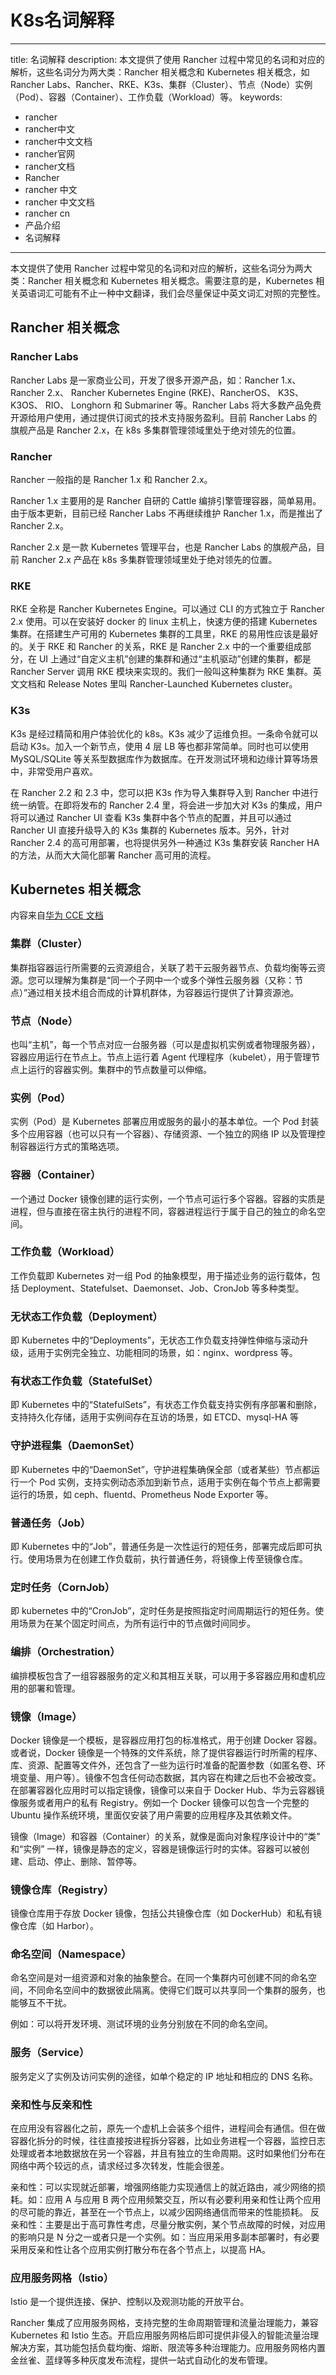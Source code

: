 # K8s名词解释
---
title: 名词解释
description: 本文提供了使用 Rancher 过程中常见的名词和对应的解析，这些名词分为两大类：Rancher 相关概念和 Kubernetes 相关概念，如Rancher Labs、Rancher、RKE、K3s、集群（Cluster）、节点（Node）实例（Pod）、容器（Container）、工作负载（Workload）等。
keywords:
  - rancher
  - rancher中文
  - rancher中文文档
  - rancher官网
  - rancher文档
  - Rancher
  - rancher 中文
  - rancher 中文文档
  - rancher cn
  - 产品介绍
  - 名词解释
---

本文提供了使用 Rancher 过程中常见的名词和对应的解析，这些名词分为两大类：Rancher 相关概念和 Kubernetes 相关概念。需要注意的是，Kubernetes 相关英语词汇可能有不止一种中文翻译，我们会尽量保证中英文词汇对照的完整性。

## Rancher 相关概念

### Rancher Labs

Rancher Labs 是一家商业公司，开发了很多开源产品，如：Rancher 1.x、 Rancher 2.x、 Rancher Kubernetes Engine (RKE)、RancherOS、 K3S、K3OS、 RIO、 Longhorn 和 Submariner 等。Rancher Labs 将大多数产品免费开源给用户使用，通过提供订阅式的技术支持服务盈利。目前 Rancher Labs 的旗舰产品是 Rancher 2.x，在 k8s 多集群管理领域里处于绝对领先的位置。

### Rancher

Rancher 一般指的是 Rancher 1.x 和 Rancher 2.x。

Rancher 1.x 主要用的是 Rancher 自研的 Cattle 编排引擎管理容器，简单易用。由于版本更新，目前已经 Rancher Labs 不再继续维护 Rancher 1.x，而是推出了 Rancher 2.x。

Rancher 2.x 是一款 Kubernetes 管理平台，也是 Rancher Labs 的旗舰产品，目前 Rancher 2.x 产品在 k8s 多集群管理领域里处于绝对领先的位置。

### RKE

RKE 全称是 Rancher Kubernetes Engine。可以通过 CLI 的方式独立于 Rancher 2.x 使用。可以在安装好 docker 的 linux 主机上，快速方便的搭建 Kubernetes 集群。在搭建生产可用的 Kubernetes 集群的工具里，RKE 的易用性应该是最好的。关于 RKE 和 Rancher 的关系，RKE 是 Rancher 2.x 中的一个重要组成部分，在 UI 上通过“自定义主机”创建的集群和通过“主机驱动”创建的集群，都是 Rancher Server 调用 RKE 模块来实现的。我们一般叫这种集群为 RKE 集群。英文文档和 Release Notes 里叫 Rancher-Launched Kubernetes cluster。

### K3s

K3s 是经过精简和用户体验优化的 k8s。K3s 减少了运维负担。一条命令就可以启动 K3s。加入一个新节点，使用 4 层 LB 等也都非常简单。同时也可以使用 MySQL/SQLite 等关系型数据库作为数据库。在开发测试环境和边缘计算等场景中，非常受用户喜欢。

在 Rancher 2.2 和 2.3 中，您可以把 K3s 作为导入集群导入到 Rancher 中进行统一纳管。在即将发布的 Rancher 2.4 里，将会进一步加大对 K3s 的集成，用户将可以通过 Rancher UI 查看 K3s 集群中各个节点的配置，并且可以通过 Rancher UI 直接升级导入的 K3s 集群的 Kubernetes 版本。另外，针对 Rancher 2.4 的高可用部署，也将提供另外一种通过 K3s 集群安装 Rancher HA 的方法，从而大大简化部署 Rancher 高可用的流程。

## Kubernetes 相关概念

内容来自[华为 CCE 文档](https://support.huaweicloud.com/productdesc-cce/cce_productdesc_0011.html)

### 集群（Cluster）

集群指容器运行所需要的云资源组合，关联了若干云服务器节点、负载均衡等云资源。您可以理解为集群是“同一个子网中一个或多个弹性云服务器（又称：节点）”通过相关技术组合而成的计算机群体，为容器运行提供了计算资源池。

### 节点（Node）

也叫“主机”，每一个节点对应一台服务器（可以是虚拟机实例或者物理服务器），容器应用运行在节点上。节点上运行着 Agent 代理程序（kubelet），用于管理节点上运行的容器实例。集群中的节点数量可以伸缩。

### 实例（Pod）

实例（Pod）是 Kubernetes 部署应用或服务的最小的基本单位。一个 Pod 封装多个应用容器（也可以只有一个容器）、存储资源、一个独立的网络 IP 以及管理控制容器运行方式的策略选项。

### 容器（Container）

一个通过 Docker 镜像创建的运行实例，一个节点可运行多个容器。容器的实质是进程，但与直接在宿主执行的进程不同，容器进程运行于属于自己的独立的命名空间。

### 工作负载（Workload）

工作负载即 Kubernetes 对一组 Pod 的抽象模型，用于描述业务的运行载体，包括 Deployment、Statefulset、Daemonset、Job、CronJob 等多种类型。

### 无状态工作负载（Deployment）

即 Kubernetes 中的“Deployments”，无状态工作负载支持弹性伸缩与滚动升级，适用于实例完全独立、功能相同的场景，如：nginx、wordpress 等。

### 有状态工作负载（StatefulSet）

即 Kubernetes 中的“StatefulSets”，有状态工作负载支持实例有序部署和删除，支持持久化存储，适用于实例间存在互访的场景，如 ETCD、mysql-HA 等

### 守护进程集（DaemonSet）

即 Kubernetes 中的“DaemonSet”，守护进程集确保全部（或者某些）节点都运行一个 Pod 实例，支持实例动态添加到新节点，适用于实例在每个节点上都需要运行的场景，如 ceph、fluentd、Prometheus Node Exporter 等。

### 普通任务（Job）

即 Kubernetes 中的“Job”，普通任务是一次性运行的短任务，部署完成后即可执行。使用场景为在创建工作负载前，执行普通任务，将镜像上传至镜像仓库。

### 定时任务（CornJob）

即 kubernetes 中的“CronJob”，定时任务是按照指定时间周期运行的短任务。使用场景为在某个固定时间点，为所有运行中的节点做时间同步。

### 编排（Orchestration）

编排模板包含了一组容器服务的定义和其相互关联，可以用于多容器应用和虚机应用的部署和管理。

### 镜像（Image）

Docker 镜像是一个模板，是容器应用打包的标准格式，用于创建 Docker 容器。或者说，Docker 镜像是一个特殊的文件系统，除了提供容器运行时所需的程序、库、资源、配置等文件外，还包含了一些为运行时准备的配置参数（如匿名卷、环境变量、用户等）。镜像不包含任何动态数据，其内容在构建之后也不会被改变。在部署容器化应用时可以指定镜像，镜像可以来自于 Docker Hub、华为云容器镜像服务或者用户的私有 Registry。例如一个 Docker 镜像可以包含一个完整的 Ubuntu 操作系统环境，里面仅安装了用户需要的应用程序及其依赖文件。

镜像（Image）和容器（Container）的关系，就像是面向对象程序设计中的“类” 和“实例” 一样，镜像是静态的定义，容器是镜像运行时的实体。容器可以被创建、启动、停止、删除、暂停等。

### 镜像仓库（Registry）

镜像仓库用于存放 Docker 镜像，包括公共镜像仓库（如 DockerHub）和私有镜像仓库（如 Harbor）。

### 命名空间（Namespace）

命名空间是对一组资源和对象的抽象整合。在同一个集群内可创建不同的命名空间，不同命名空间中的数据彼此隔离。使得它们既可以共享同一个集群的服务，也能够互不干扰。

例如：可以将开发环境、测试环境的业务分别放在不同的命名空间。

### 服务（Service）

服务定义了实例及访问实例的途径，如单个稳定的 IP 地址和相应的 DNS 名称。

### 亲和性与反亲和性

在应用没有容器化之前，原先一个虚机上会装多个组件，进程间会有通信。但在做容器化拆分的时候，往往直接按进程拆分容器，比如业务进程一个容器，监控日志处理或者本地数据放在另一个容器，并且有独立的生命周期。这时如果他们分布在网络中两个较远的点，请求经过多次转发，性能会很差。

亲和性：可以实现就近部署，增强网络能力实现通信上的就近路由，减少网络的损耗。如：应用 A 与应用 B 两个应用频繁交互，所以有必要利用亲和性让两个应用的尽可能的靠近，甚至在一个节点上，以减少因网络通信而带来的性能损耗。
反亲和性：主要是出于高可靠性考虑，尽量分散实例，某个节点故障的时候，对应用的影响只是 N 分之一或者只是一个实例。如：当应用采用多副本部署时，有必要采用反亲和性让各个应用实例打散分布在各个节点上，以提高 HA。

### 应用服务网格（Istio）

Istio 是一个提供连接、保护、控制以及观测功能的开放平台。

Rancher 集成了应用服务网格，支持完整的生命周期管理和流量治理能力，兼容 Kubernetes 和 Istio 生态。开启应用服务网格后即可提供非侵入的智能流量治理解决方案，其功能包括负载均衡、熔断、限流等多种治理能力。应用服务网格内置金丝雀、蓝绿等多种灰度发布流程，提供一站式自动化的发布管理。
